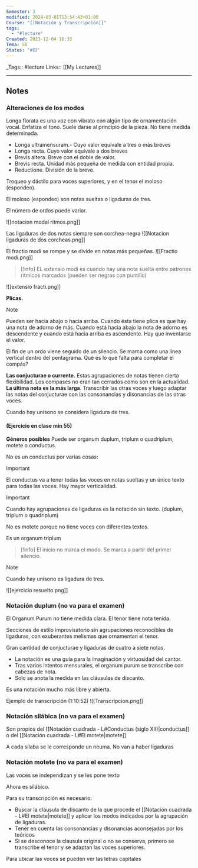 ```yaml
---
Semester: 3
modified: 2024-03-01T13:54:43+01:00
Course: "[[Notación y Transcripción]]"
tags:
  - "#lecture"
Created: 2023-12-04 16:33
Tema: 5b
Status: "#🟨"
---
```



\_Tags::  #lecture 
Links:: [[My Lectures]]
___

## Notes

### Alteraciones de los modos

Longa florata es una voz con vibrato con algún tipo de ornamentación vocal. Enfatiza el tono. Suele darse al  principio de la pieza. No tiene medida determinada.


- Longa ultramensuram.- Cuyo valor equivale a tres o más breves
- Longa recta. Cuyo valor equivale a dos breves
- Brevis altera. Breve con el doble de valor.
- Brevis recta. Unidad más pequeña de medida con entidad propia.
- Reductione. División de la breve.

Troqueo y dáctilo para voces superiores, y en el tenor el moloso (espondeo).

El moloso (espondeo) son notas sueltas o ligaduras de tres.

El número de ordos puede variar.

![[notacion modal ritmos.png]]


Las ligaduras de dos notas siempre son corchea-negra
![[Notacion ligaduras de dos corcheas.png]]


El fractio modi se rompe y se divide en notas más pequeñas.
![[Fractio modi.png]]

> [!info]
> EL extensio modi es cuando hay una nota suelta entre patrones rítmicos marcados (pueden ser negras con puntillo)

![[extensio fracti.png]]

**Plicas.** 

> [!note]
> Pueden ser hacia abajo o hacia arriba. Cuando ésta tiene plica es que hay una nota de adorno de más. Cuando está hacia abajo la nota de adorno es descendente y cuando está hacia arriba es ascendente. Hay que inventarse el valor.
> 

El fin de un ordo viene seguido de un silencio. Se marca como una línea vertical dentro del pentagrama. Qué es lo que falta para completar el compás?

**Las conjucturae o currente.**
Estas agrupaciones de notas tienen cierta flexibilidad. Los compases no eran tan cerrados como son en la actualidad. **La última nota es la más larga**. Transcribir las otras voces y luego adaptar las notas del conjucturae con las consonancias y disonancias de las otras voces.

Cuando hay unísono se considera ligadura de tres.

#### (Ejercicio en clase min 55)

**Géneros posibles**
Puede ser organum duplum, triplum o quadriplum, motete o conductus.

No es un conductus por varias cosas:
> [!important] 
> El conductus va a tener todas las voces en notas sueltas y un único texto para todas las voces. Hay mayor verticalidad.

> [!important]
> Cuando hay agrupaciones de ligaduras es la notación sin texto. (duplum, triplum o quadriplum) 
> 

No es motete porque no tiene voces con diferentes textos.

Es un organum triplum

> [!info]
> El inicio no marca el modo. Se marca a partir del primer silencio. 

> [!note]
> Cuando hay unísono es ligadura de tres.


![[ejercicio resuelto.png]]

### Notación duplum (no va para el examen)
El Organum Purum no tiene medida clara.  El tenor tiene nota tenida.

Secciones de estilo improvisatorio sin agrupaciones reconocibles de ligaduras, con exuberantes melismas que ornamentan el tenor.

Gran cantidad de conjucturae y ligaduras de cuatro a siete notas.

- La notación es una guía para la imaginación y virtuosidad del cantor.
- Tras varios intentos mensurales, el organum purum se transcribe con cabezas de nota. 
- Solo se anota la medida en las cláusulas de discanto.

Es una notación mucho más libre y abierta.

Ejemplo de transcripción (1:10:52)
![[Transcripcion.png]]

### Notación silábica (no va para el examen)

Son propios del [[Notación cuadrada - L#Conductus (siglo XII)|conductus]] o del [[Notación cuadrada - L#El motete|motete]]
 
A cada sílaba se le corresponde un neuma. No van a haber ligaduras

### Notación motete (no va para el examen)
Las voces se independizan y se les pone texto

Ahora es silábico.

Para su transcripción es necesario:
- Buscar la cláusula de discanto de la que procede el [[Notación cuadrada - L#El motete|motete]] y aplicar los modos indicados por la agrupación de ligaduras.
- Tener en cuenta las consonancias y disonancias aconsejadas por los teóricos
- Si se desconoce la clausula original o no se conserva, primero se transcribe el tenor y se adaptan las voces superiores.

Para ubicar las voces se pueden ver las letras capitales
